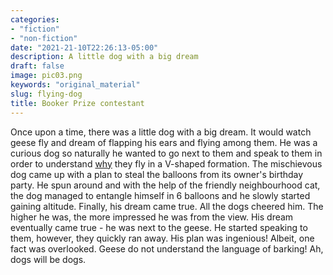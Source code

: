 ```yaml
---
categories:
- "fiction"
- "non-fiction"
date: "2021-21-10T22:26:13-05:00"
description: A little dog with a big dream
draft: false
image: pic03.png
keywords: "original_material"
slug: flying-dog
title: Booker Prize contestant
---
```


Once upon a time, there was a little dog with a big dream. It would watch geese fly and dream of flapping his ears and flying among them. He was a curious dog so naturally he wanted to go next to them and speak to them in order to understand [why](https://www.loc.gov/everyday-mysteries/zoology/item/why-do-geese-fly-in-a-v/) they fly in a V-shaped formation. The mischievous dog came up with a plan to steal the balloons from its owner's birthday party. He spun around and with the help of the friendly neighbourhood cat, the dog managed to entangle himself in 6 balloons and he slowly started gaining altitude. Finally, his dream came true. All the dogs cheered him.  The higher he was, the more impressed he was from the view. His dream eventually came true - he was next to the geese. He started speaking to them, however, they quickly ran away. His plan was ingenious! Albeit, one fact was overlooked. Geese do not understand the language of barking! Ah, dogs will be dogs.
